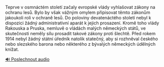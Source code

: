 
Teprve v osmnáctém století začaly evropské vlády vyhlašovat zákony na ochranu lesů. Bylo by však vážným omylem připisovat těmto zákonům jakoukoli roli v ochraně lesů. Do poloviny devatenáctého století nebyl k dispozici žádný administrativní aparát k jejich prosazení. Kromě toho vlády Rakouska a Pruska, nemluvě o vládách malých německých států, ve skutečnosti neměly sílu prosadit takové zákony proti šlechtě. Před rokem 1914 nebyl žádný státní úředník natolik statečný, aby si rozhněval českého nebo slezského barona nebo některého z bývalých německých údělných knížat.

[🔊 Poslechnout audio](/data/7-paragraphs/audio/chapter_128/para_002-Teprve-v-osmnctm-stolet-zaaly-evropsk-vldy-v.mp3)

